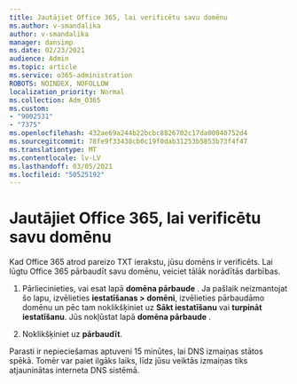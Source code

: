 ```yaml
---
title: Jautājiet Office 365, lai verificētu savu domēnu
ms.author: v-smandalika
author: v-smandalika
manager: dansimp
ms.date: 02/23/2021
audience: Admin
ms.topic: article
ms.service: o365-administration
ROBOTS: NOINDEX, NOFOLLOW
localization_priority: Normal
ms.collection: Adm_O365
ms.custom:
- "9002531"
- "7375"
ms.openlocfilehash: 432ae69a244b22bcbc8826702c17da00040752d4
ms.sourcegitcommit: 78fe9f33438cb0c19f0dab31253b5853b73f4f47
ms.translationtype: MT
ms.contentlocale: lv-LV
ms.lasthandoff: 03/05/2021
ms.locfileid: "50525192"
---
```

# <a name="ask-office-365-to-verify-your-domain"></a>Jautājiet Office 365, lai verificētu savu domēnu

Kad Office 365 atrod pareizo TXT ierakstu, jūsu domēns ir verificēts. Lai lūgtu Office 365 pārbaudīt savu domēnu, veiciet tālāk norādītās darbības.

1. Pārliecinieties, vai esat lapā **domēna pārbaude** . Ja pašlaik neizmantojat šo lapu, izvēlieties **iestatīšanas > domēni**, izvēlieties pārbaudāmo domēnu un pēc tam noklikšķiniet uz **Sākt iestatīšanu** vai **turpināt iestatīšanu**. Jūs nokļūstat lapā **domēna pārbaude** .

2. Noklikšķiniet uz **pārbaudīt**.

Parasti ir nepieciešamas aptuveni 15 minūtes, lai DNS izmaiņas stātos spēkā. Tomēr var paiet ilgāks laiks, līdz jūsu veiktās izmaiņas tiks atjauninātas interneta DNS sistēmā.

